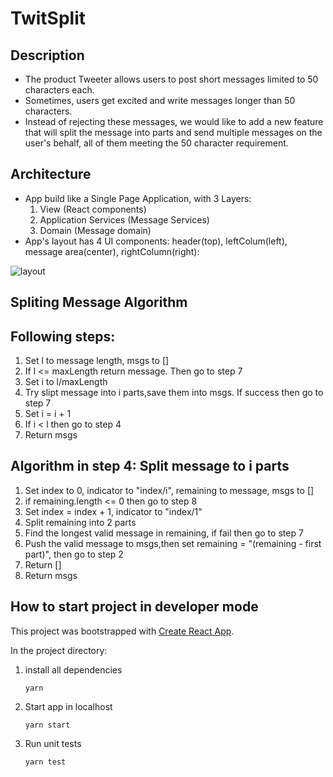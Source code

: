 
# TwitSplit
## Description
- The product Tweeter allows users to post short messages limited to 50
characters each.
- Sometimes, users get excited and write messages longer than 50 characters.
- Instead of rejecting these messages, we would like to add a new feature that will
split the message into parts and send multiple messages on the user's behalf,
all of them meeting the 50 character requirement.

## Architecture
- App build like a Single Page Application, with 3 Layers: 
  1. View (React components)
  2. Application Services (Message Services)
  3. Domain (Message domain)
- App's layout has 4 UI components: header(top), leftColum(left), message area(center), rightColumn(right):

![layout](https://user-images.githubusercontent.com/5037791/49032722-e6fad780-f1df-11e8-88cd-6b275dc223ed.png)

## Spliting Message Algorithm

## Following steps:
1. Set l to message length, msgs to []
2. If l <= maxLength return message. Then go to step 7
3. Set i to l/maxLength
4. Try slipt message into i parts,save them into msgs. If success then go to step 7
5. Set i = i + 1
6. If i < l then go to step 4 
7. Return msgs

## Algorithm in step 4: Split message to i parts 
1. Set index to 0, indicator to "index/i", remaining to message, msgs to []
2. if remaining.length <= 0 then go to step 8
3. Set index = index + 1, indicator to "index/1"
4. Split remaining into 2 parts
5. Find the longest valid message in remaining, if fail then go to step 7
6. Push the valid message to msgs,then set remaining = "(remaining - first part)", then go to step 2
7. Return []
8. Return msgs


## How to start project in developer mode

This project was bootstrapped with [Create React App](https://github.com/facebook/create-react-app).

In the project directory:

1. install all dependencies 

     `yarn`
2. Start app in localhost

     `yarn start`
     
2. Run unit tests

     `yarn test`
